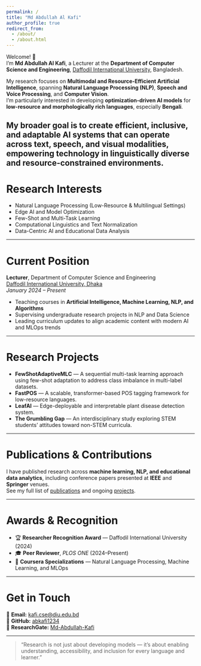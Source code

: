 ```yaml
---
permalink: /
title: "Md Abdullah Al Kafi"
author_profile: true
redirect_from: 
  - /about/
  - /about.html
---
```


Welcome! 👋  
I’m **Md Abdullah Al Kafi**, a Lecturer at the **Department of Computer Science and Engineering**, [Daffodil International University](https://daffodilvarsity.edu.bd/), Bangladesh.  

My research focuses on **Multimodal and Resource-Efficient Artificial Intelligence**, spanning **Natural Language Processing (NLP)**, **Speech and Voice Processing**, and **Computer Vision**.  
I’m particularly interested in developing **optimization-driven AI models** for **low-resource and morphologically rich languages**, especially **Bengali**.  

My broader goal is to create efficient, inclusive, and adaptable AI systems that can operate across text, speech, and visual modalities, empowering technology in linguistically diverse and resource-constrained environments.
---

Research Interests
======
* Natural Language Processing (Low-Resource & Multilingual Settings)
* Edge AI and Model Optimization  
* Few-Shot and Multi-Task Learning  
* Computational Linguistics and Text Normalization  
* Data-Centric AI and Educational Data Analysis  

---

Current Position
======
**Lecturer**, Department of Computer Science and Engineering  
[Daffodil International University, Dhaka](https://faculty.daffodilvarsity.edu.bd/profile/cse/alkafi.html)  
*January 2024 – Present*  
- Teaching courses in **Artificial Intelligence, Machine Learning, NLP, and Algorithms**  
- Supervising undergraduate research projects in NLP and Data Science  
- Leading curriculum updates to align academic content with modern AI and MLOps trends  

---

Research Projects
======
* **FewShotAdaptiveMLC** — A sequential multi-task learning approach using few-shot adaptation to address class imbalance in multi-label datasets.  
* **FastPOS** — A scalable, transformer-based POS tagging framework for low-resource languages.  
* **LeafAI** — Edge-deployable and interpretable plant disease detection system.  
* **The Grumbling Gap** — An interdisciplinary study exploring STEM students’ attitudes toward non-STEM curricula.  

---

Publications & Contributions
======
I have published research across **machine learning, NLP, and educational data analytics**, including conference papers presented at **IEEE** and **Springer** venues.  
See my full list of [publications](https://scholar.google.com/citations?user=6QwJt9EAAAAJ&hl=en) and ongoing [projects](https://github.com/abkafi1234).

---

Awards & Recognition
======
* 🏆 **Researcher Recognition Award** — Daffodil International University (2024)  
* 🎓 **Peer Reviewer**, *PLOS ONE* (2024–Present)  
* 📜 **Coursera Specializations** — Natural Language Processing, Machine Learning, and MLOps  

---

Get in Touch
======
📧 **Email:** kafi.cse@diu.edu.bd  
🐙 **GitHub:** [abkafi1234](https://github.com/abkafi1234)  
🔗 **ResearchGate:** [Md-Abdullah-Kafi](https://www.researchgate.net/profile/Md-Abdullah-Kafi)

---

> “Research is not just about developing models — it’s about enabling understanding, accessibility, and inclusion for every language and learner.”
